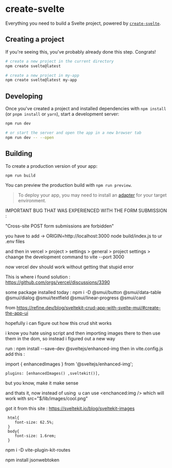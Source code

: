 # create-svelte

Everything you need to build a Svelte project, powered by [`create-svelte`](https://github.com/sveltejs/kit/tree/main/packages/create-svelte).

## Creating a project

If you're seeing this, you've probably already done this step. Congrats!

```bash
# create a new project in the current directory
npm create svelte@latest

# create a new project in my-app
npm create svelte@latest my-app
```

## Developing

Once you've created a project and installed dependencies with `npm install` (or `pnpm install` or `yarn`), start a development server:

```bash
npm run dev

# or start the server and open the app in a new browser tab
npm run dev -- --open
```

## Building

To create a production version of your app:

```bash
npm run build
```

You can preview the production build with `npm run preview`.

> To deploy your app, you may need to install an [adapter](https://kit.svelte.dev/docs/adapters) for your target environment.

IMPORTANT BUG THAT WAS EXPERIENCED WITH THE FORM SUBMISSION : 

"Cross-site POST form submissions are forbidden"

you have to add ->  ORIGIN=http://localhost:3000 node build/index.js
to ur .env files

and then in vercel > project > settings > general > project settings > chaange the development command to vite --port 3000

now vercel dev should work without getting that stupid error 

This is where i found solution : https://github.com/orgs/vercel/discussions/3390

<!-- 25.06.24 -->
some package installed today : npm i -D @smui/button @smui/data-table @smui/dialog @smui/textfield @smui/linear-progress @smui/card

from https://refine.dev/blog/sveltekit-crud-app-with-svelte-mui/#create-the-app-ui

hopefully i can figure out how this crud shit works

<!-- img import -->
i know you hate using script and then importing images there to then use them in the dom, 
so instead i figured out a new way 

run : npm install --save-dev @sveltejs/enhanced-img
then in vite.config.js add this :

import { enhancedImages } from '@sveltejs/enhanced-img';

	plugins: [enhancedImages() ,sveltekit()],


but you know, make it make sense

and thats it, now instead of using <img> u can use <enchanced:img /> which will work with src="$/lib/images/cool.png"

got it from this site : https://sveltekit.io/blog/sveltekit-images


<!-- below makes rem units easier to use, 1rem = 10p, this has to be in <style> of app.html the root.-->
	 html{
		font-size: 62.5%;
	 }
	 body{
		font-size: 1.6rem;
	 }

<!-- installed vite route plugin to auto complete routs and make sure they exist, basically save a bit time -->

npm i -D vite-plugin-kit-routes

<!-- Intalled JWT for session tokens i believe -->

npm install jsonwebtoken